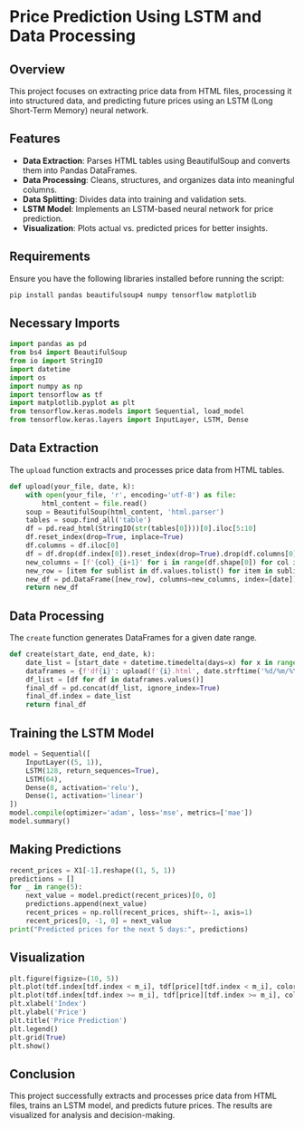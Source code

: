 # Price Prediction Using LSTM and Data Processing

## Overview

This project focuses on extracting price data from HTML files, processing it into structured data, and predicting future prices using an LSTM (Long Short-Term Memory) neural network.

## Features

- **Data Extraction**: Parses HTML tables using BeautifulSoup and converts them into Pandas DataFrames.
- **Data Processing**: Cleans, structures, and organizes data into meaningful columns.
- **Data Splitting**: Divides data into training and validation sets.
- **LSTM Model**: Implements an LSTM-based neural network for price prediction.
- **Visualization**: Plots actual vs. predicted prices for better insights.

## Requirements

Ensure you have the following libraries installed before running the script:

```sh
pip install pandas beautifulsoup4 numpy tensorflow matplotlib
```

## Necessary Imports

```python
import pandas as pd
from bs4 import BeautifulSoup
from io import StringIO
import datetime
import os
import numpy as np
import tensorflow as tf
import matplotlib.pyplot as plt
from tensorflow.keras.models import Sequential, load_model
from tensorflow.keras.layers import InputLayer, LSTM, Dense
```

## Data Extraction

The `upload` function extracts and processes price data from HTML tables.

```python
def upload(your_file, date, k):
    with open(your_file, 'r', encoding='utf-8') as file:
        html_content = file.read()
    soup = BeautifulSoup(html_content, 'html.parser')
    tables = soup.find_all('table')
    df = pd.read_html(StringIO(str(tables[0])))[0].iloc[5:10]
    df.reset_index(drop=True, inplace=True)
    df.columns = df.iloc[0]
    df = df.drop(df.index[0]).reset_index(drop=True).drop(df.columns[0], axis=1)
    new_columns = [f'{col}_{i+1}' for i in range(df.shape[0]) for col in df.columns]
    new_row = [item for sublist in df.values.tolist() for item in sublist]
    new_df = pd.DataFrame([new_row], columns=new_columns, index=[date])
    return new_df
```

## Data Processing

The `create` function generates DataFrames for a given date range.

```python
def create(start_date, end_date, k):
    date_list = [start_date + datetime.timedelta(days=x) for x in range((end_date - start_date).days + 1)]
    dataframes = {f'df{i}': upload(f'{i}.html', date.strftime('%d/%m/%Y'), k) for i, date in enumerate(date_list)}
    df_list = [df for df in dataframes.values()]
    final_df = pd.concat(df_list, ignore_index=True)
    final_df.index = date_list
    return final_df
```

## Training the LSTM Model

```python
model = Sequential([
    InputLayer((5, 1)),
    LSTM(128, return_sequences=True),
    LSTM(64),
    Dense(8, activation='relu'),
    Dense(1, activation='linear')
])
model.compile(optimizer='adam', loss='mse', metrics=['mae'])
model.summary()
```

## Making Predictions

```python
recent_prices = X1[-1].reshape((1, 5, 1))
predictions = []
for _ in range(5):
    next_value = model.predict(recent_prices)[0, 0]
    predictions.append(next_value)
    recent_prices = np.roll(recent_prices, shift=-1, axis=1)
    recent_prices[0, -1, 0] = next_value
print("Predicted prices for the next 5 days:", predictions)
```

## Visualization

```python
plt.figure(figsize=(10, 5))
plt.plot(tdf.index[tdf.index < m_i], tdf[price][tdf.index < m_i], color='darkblue', marker='o', label='Actual Price')
plt.plot(tdf.index[tdf.index >= m_i], tdf[price][tdf.index >= m_i], color='lightblue', marker='x', linestyle='--', label='Predicted Price')
plt.xlabel('Index')
plt.ylabel('Price')
plt.title('Price Prediction')
plt.legend()
plt.grid(True)
plt.show()
```

## Conclusion

This project successfully extracts and processes price data from HTML files, trains an LSTM model, and predicts future prices. The results are visualized for analysis and decision-making.

